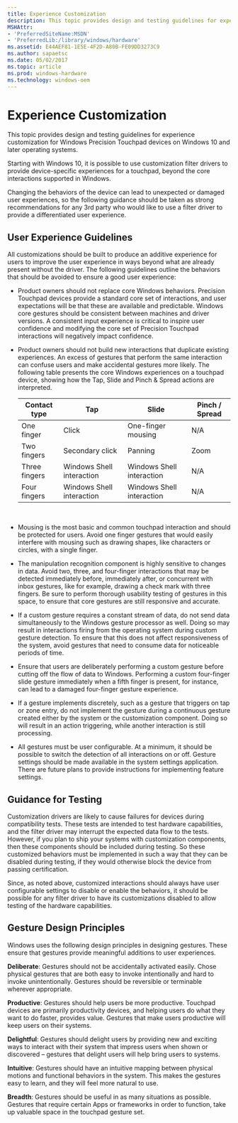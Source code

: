 ```yaml
---
title: Experience Customization
description: This topic provides design and testing guidelines for experience customization for Windows Precision Touchpad devices on Windows 10 and later operating systems.
MSHAttr:
- 'PreferredSiteName:MSDN'
- 'PreferredLib:/library/windows/hardware'
ms.assetid: E44AEF81-1E5E-4F2D-A80B-FE09DD3273C9
ms.author: sapaetsc
ms.date: 05/02/2017
ms.topic: article
ms.prod: windows-hardware
ms.technology: windows-oem
---
```


# Experience Customization


This topic provides design and testing guidelines for experience customization for Windows Precision Touchpad devices on Windows 10 and later operating systems.

Starting with Windows 10, it is possible to use customization filter drivers to provide device-specific experiences for a touchpad, beyond the core interactions supported in Windows.

Changing the behaviors of the device can lead to unexpected or damaged user experiences, so the following guidance should be taken as strong recommendations for any 3rd party who would like to use a filter driver to provide a differentiated user experience.

## User Experience Guidelines


All customizations should be built to produce an additive experience for users to improve the user experience in ways beyond what are already present without the driver. The following guidelines outline the behaviors that should be avoided to ensure a good user experience:

-   Product owners should not replace core Windows behaviors. Precision Touchpad devices provide a standard core set of interactions, and user expectations will be that these are available and predictable. Windows core gestures should be consistent between machines and driver versions. A consistent input experience is critical to inspire user confidence and modifying the core set of Precision Touchpad interactions will negatively impact confidence.

-   Product owners should not build new interactions that duplicate existing experiences. An excess of gestures that perform the same interaction can confuse users and make accidental gestures more likely. The following table presents the core Windows experiences on a touchpad device, showing how the Tap, Slide and Pinch & Spread actions are interpreted.

    | Contact type  | Tap                       | Slide                     | Pinch / Spread |
    |---------------|---------------------------|---------------------------|----------------|
    | One finger    | Click                     | One-finger mousing        | N/A            |
    | Two fingers   | Secondary click           | Panning                   | Zoom           |
    | Three fingers | Windows Shell interaction | Windows Shell interaction | N/A            |
    | Four fingers  | Windows Shell interaction | Windows Shell interaction | N/A            |

     

-   Mousing is the most basic and common touchpad interaction and should be protected for users. Avoid one finger gestures that would easily interfere with mousing such as drawing shapes, like characters or circles, with a single finger.

-   The manipulation recognition component is highly sensitive to changes in data. Avoid two, three, and four-finger interactions that may be detected immediately before, immediately after, or concurrent with inbox gestures, like for example, drawing a check mark with three fingers. Be sure to perform thorough usability testing of gestures in this space, to ensure that core gestures are still responsive and accurate.

-   If a custom gesture requires a constant stream of data, do not send data simultaneously to the Windows gesture processor as well. Doing so may result in interactions firing from the operating system during custom gesture detection. To ensure that this does not affect responsiveness of the system, avoid gestures that need to consume data for noticeable periods of time.

-   Ensure that users are deliberately performing a custom gesture before cutting off the flow of data to Windows. Performing a custom four-finger slide gesture immediately when a fifth finger is present, for instance, can lead to a damaged four-finger gesture experience.

-   If a gesture implements discretely, such as a gesture that triggers on tap or zone entry, do not implement the gesture during a continuous gesture created either by the system or the customization component. Doing so will result in an action triggering, while another interaction is still processing.

-   All gestures must be user configurable. At a minimum, it should be possible to switch the detection of all interactions on or off. Gesture settings should be made available in the system settings application. There are future plans to provide instructions for implementing feature settings.

## Guidance for Testing


Customization drivers are likely to cause failures for devices during compatibility tests. These tests are intended to test hardware capabilities, and the filter driver may interrupt the expected data flow to the tests. However, if you plan to ship your systems with customization components, then these components should be included during testing. So these customized behaviors must be implemented in such a way that they can be disabled during testing, if they would otherwise block the device from passing certification.

Since, as noted above, customized interactions should always have user configurable settings to disable or enable the behaviors, it should be possible for any filter driver to have its customizations disabled to allow testing of the hardware capabilities.

## Gesture Design Principles


Windows uses the following design principles in designing gestures. These ensure that gestures provide meaningful additions to user experiences.

**Deliberate**: Gestures should not be accidentally activated easily. Chose physical gestures that are both easy to invoke intentionally and hard to invoke unintentionally. Gestures should be reversible or terminable wherever appropriate.

**Productive**: Gestures should help users be more productive. Touchpad devices are primarily productivity devices, and helping users do what they want to do faster, provides value. Gestures that make users productive will keep users on their systems.

**Delightful**: Gestures should delight users by providing new and exciting ways to interact with their system that impress users when shown or discovered – gestures that delight users will help bring users to systems.

**Intuitive**: Gestures should have an intuitive mapping between physical motions and functional behaviors in the system. This makes the gestures easy to learn, and they will feel more natural to use.

**Breadth**: Gestures should be useful in as many situations as possible. Gestures that require certain Apps or frameworks in order to function, take up valuable space in the touchpad gesture set.

 

 






